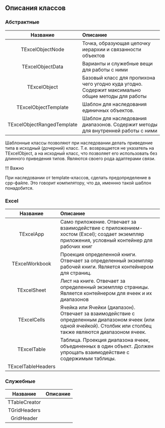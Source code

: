 

## Описания классов



### Абстрактные

Название|Описание
:------:|:-------
TExcelObjectNode|Точка, образующая цепочку иерархии и связанности объектов
TExcelObjectData|Варианты и служебные вещи для работы с ними
TExcelObject|Базовый класс для пропихона чего угодно куда угодно. Содержит максимально общие методы для работы
TExcelObjectTemplate|Шаблон для наследования единичных объектов.
TExcelObjectRangedTemplate|Шаблон для наследования диапазонов. Содержит методы для внутренней работы с ними

Шаблонные классы позволяют при наследовании делать приведение типа в исходный (дочерний) класс. Т.е. возвращается
не указатель на TExcelObject, а на исходный класс, что позволяет его использовать без длинного приведения типов.
Являются своего рода адаптерами связи. 

!!! Важно

При наследовании от template-классов, сделать предопределение в cpp-файле. Это говорит компилятору, что да,
именнно такой шаблон понадобится.

### Excel

Название|Описание
:------:|:-------
TExcelApp|Само приложение. Отвечает за взаимодействие с приложением-хостом (Excel); создает экземпляр приложения, условный контейнер для рабочих книг
TExcelWorkbook|Проекция определенной книги. Отвечает за определенный экземпляр рабочей книги. Является контейнером для страниц.
TExcelSheet|Лист на книге. Отвечает за определенный экземпляр страницы. Является контейнером для ячеек и их диапазонов
TExcelCells|Ячейка или Ячейки (диапазон). Отвечает за взаимодействие с определенным диапазоном ячеек (или одной ячейкой). Столбик или столбец также являются диапазоном ячеек.
TExcelTable|Таблица. Проекция диапазона ячеек, объединенных в один объект. Должен упрощать взаимодействие с содержимым таблицы.
TExcelTableHeaders|

### Служебные

Название|Описание
:------:|:-------
TTableCreator|
TGridHeaders|
GridHeader|

